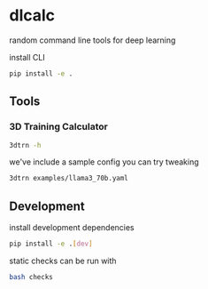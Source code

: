 # dlcalc

random command line tools for deep learning

install CLI
```bash
pip install -e .
```

## Tools
### 3D Training Calculator
```bash
3dtrn -h
```

we've include a sample config you can try tweaking
```bash
3dtrn examples/llama3_70b.yaml
```

## Development
install development dependencies
```bash
pip install -e .[dev]
```

static checks can be run with
```bash
bash checks
```